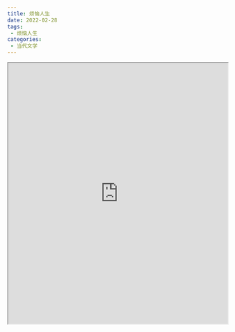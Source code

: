 ```yaml
---
title: 烦恼人生
date: 2022-02-28
tags:
 - 烦恼人生
categories:
 - 当代文学
---
```




<iframe src="https://study-doc.yourtools.icu/pdf/web/viewer.html?file=https://vkceyugu.cdn.bspapp.com/VKCEYUGU-e9075d72-0451-48df-afe1-d46932ae4554/8f7358f9-24db-4ef4-b2e8-46d6340ec357.pdf" width="100%" height="600px"></iframe>
